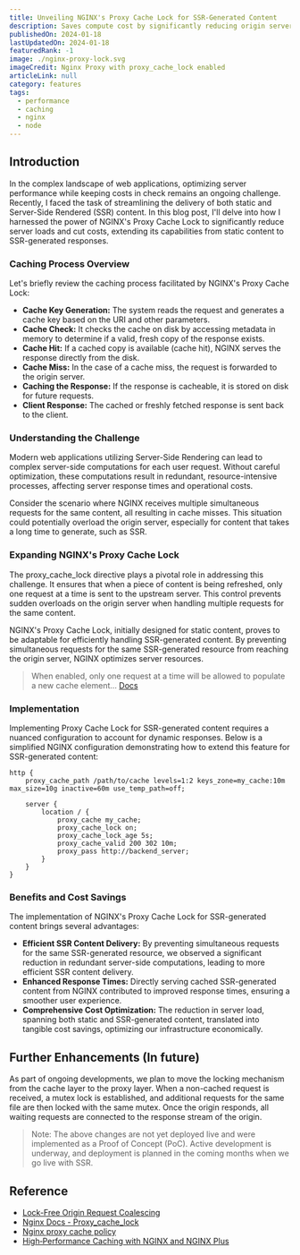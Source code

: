```yaml
---
title: Unveiling NGINX's Proxy Cache Lock for SSR-Generated Content
description: Saves compute cost by significantly reducing origin server load
publishedOn: 2024-01-18
lastUpdatedOn: 2024-01-18
featuredRank: -1
image: ./nginx-proxy-lock.svg
imageCredit: Nginx Proxy with proxy_cache_lock enabled
articleLink: null
category: features
tags:
  - performance
  - caching
  - nginx
  - node
---
```


## Introduction

In the complex landscape of web applications, optimizing server performance while keeping costs in check remains an ongoing challenge. Recently, I faced the task of streamlining the delivery of both static and Server-Side Rendered (SSR) content. In this blog post, I'll delve into how I harnessed the power of NGINX's Proxy Cache Lock to significantly reduce server loads and cut costs, extending its capabilities from static content to SSR-generated responses.

### Caching Process Overview

Let's briefly review the caching process facilitated by NGINX's Proxy Cache Lock:

- **Cache Key Generation:** The system reads the request and generates a cache key based on the URI and other parameters.
- **Cache Check:** It checks the cache on disk by accessing metadata in memory to determine if a valid, fresh copy of the response exists.
- **Cache Hit:** If a cached copy is available (cache hit), NGINX serves the response directly from the disk.
- **Cache Miss:** In the case of a cache miss, the request is forwarded to the origin server.
- **Caching the Response:** If the response is cacheable, it is stored on disk for future requests.
- **Client Response:** The cached or freshly fetched response is sent back to the client.

### Understanding the Challenge

Modern web applications utilizing Server-Side Rendering can lead to complex server-side computations for each user request. Without careful optimization, these computations result in redundant, resource-intensive processes, affecting server response times and operational costs.

Consider the scenario where NGINX receives multiple simultaneous requests for the same content, all resulting in cache misses. This situation could potentially overload the origin server, especially for content that takes a long time to generate, such as SSR.

### Expanding NGINX's Proxy Cache Lock

The proxy_cache_lock directive plays a pivotal role in addressing this challenge. It ensures that when a piece of content is being refreshed, only one request at a time is sent to the upstream server. This control prevents sudden overloads on the origin server when handling multiple requests for the same content.

NGINX's Proxy Cache Lock, initially designed for static content, proves to be adaptable for efficiently handling SSR-generated content. By preventing simultaneous requests for the same SSR-generated resource from reaching the origin server, NGINX optimizes server resources.

> When enabled, only one request at a time will be allowed to populate a new cache element... [Docs](https://nginx.org/en/docs/http/ngx_http_proxy_module.html#proxy_cache_lock)

### Implementation

Implementing Proxy Cache Lock for SSR-generated content requires a nuanced configuration to account for dynamic responses. Below is a simplified NGINX configuration demonstrating how to extend this feature for SSR-generated content:

```nginx
http {
    proxy_cache_path /path/to/cache levels=1:2 keys_zone=my_cache:10m max_size=10g inactive=60m use_temp_path=off;

    server {
        location / {
            proxy_cache my_cache;
            proxy_cache_lock on;
            proxy_cache_lock_age 5s;
            proxy_cache_valid 200 302 10m;
            proxy_pass http://backend_server;
        }
    }
}
```

### Benefits and Cost Savings

The implementation of NGINX's Proxy Cache Lock for SSR-generated content brings several advantages:

- **Efficient SSR Content Delivery:** By preventing simultaneous requests for the same SSR-generated resource, we observed a significant reduction in redundant server-side computations, leading to more efficient SSR content delivery.
- **Enhanced Response Times:** Directly serving cached SSR-generated content from NGINX contributed to improved response times, ensuring a smoother user experience.
- **Comprehensive Cost Optimization:** The reduction in server load, spanning both static and SSR-generated content, translated into tangible cost savings, optimizing our infrastructure economically.

## Further Enhancements (In future)

As part of ongoing developments, we plan to move the locking mechanism from the cache layer to the proxy layer. When a non-cached request is received, a mutex lock is established, and additional requests for the same file are then locked with the same mutex. Once the origin responds, all waiting requests are connected to the response stream of the origin.

> Note: The above changes are not yet deployed live and were implemented as a Proof of Concept (PoC). Active development is underway, and deployment is planned in the coming months when we go live with SSR.

## Reference

- [Lock-Free Origin Request Coalescing](https://bunny.net/blog/introducing-lock-free-request-coalescing-lower-ttfb-by-90-percent/)
- [Nginx Docs - Proxy_cache_lock](https://nginx.org/en/docs/http/ngx_http_proxy_module.html#proxy_cache_lock)
- [Nginx proxy cache policy](https://docs.nginx.com/nginx-management-suite/acm/how-to/policies/proxy-cache/)
- [High‑Performance Caching with NGINX and NGINX Plus](https://www.nginx.com/blog/nginx-high-performance-caching/)
